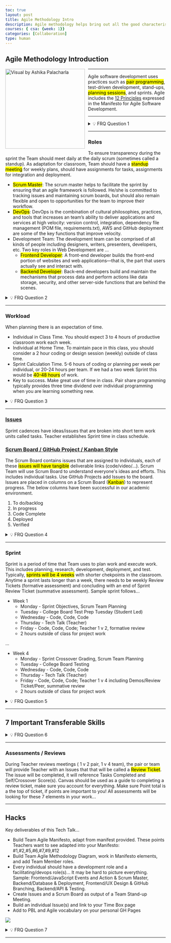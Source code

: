 ```yaml
---
toc: true
layout: post
title: Agile Methodology Intro
description: Agile methodology helps bring out all the good characteristics in group development.  The sociology of how an individual and group of individuals work in a Scrum Team using Agile methodology is a key development skill.  Often interview questions, for a job interview in the real world, focus on the processes of how you work on code.
courses: { csa: {week: 1}}
categories: [Collaboration]
type: human 
---
```

## Agile Methodology Introduction

<div>
    <div>
    <div style="float: left; margin: 0px 10px 10px 0px;">
        <a href="https://www.scaledagileframework.com/">
            <img atl="Roles and Agile" src="{{site.baseurl}}/images/agile.webp" title="Visual by Ashika Palacharla"
            width="250">
        </a>
    </div>
    <div>
        <hr>
        <p>
            Agile software development uses practices such as <mark>pair programming</mark>, test-driven development, stand-ups, <mark>planning sessions</mark>, and sprints.  Agile includes the <a href="https://www.agilealliance.org/agile101/12-principles-behind-the-agile-manifesto/">12 Principles</a> expressed in the Manifesto for Agile Software Development.</p>
        <hr>
    </div>
    </div>
</div>

<details>
<summary>💡 FRQ Question 1</summary>
<p>Explain how Agile methodology encourages collaboration compared to a traditional "waterfall" approach. Give one example from your own experience (or a hypothetical classroom project).</p>
<textarea id="frq1"></textarea>
</details>

---

### Roles
To ensure transparency during the sprint the Team should meet daily at the daily scrum (sometimes called a standup). As adaptation for classroom, Team should have a <mark>standup meeting</mark> for weekly plans, should have assignments for tasks, assignments for integration and deployment.
- <mark>Scrum Master</mark>: The scrum master helps to facilitate the sprint by ensuring that an agile framework is followed. He/she is committed to tracking issues and maintaining scrum boards, but should also remain flexible and open to opportunities for the team to improve their workflow.
- <mark>DevOps</mark>: DevOps is the combination of cultural philosophies, practices, and tools that increases an team’s ability to deliver applications and services at high velocity: version control, integration, dependency file management (POM file, requirements.txt), AWS and GitHub deployment are some of the key functions that improve velocity.
- Development Team: The development team can be comprised of all kinds of people including designers, writers, presenters, developers, etc.  Two key roles in Web Development are ...
    - <mark>Frontend Developer</mark>: A front-end developer builds the front-end portion of websites and web applications—that is, the part that users actually see and interact with.
    - <mark>Backend Developer</mark>: Back-end developers build and maintain the mechanisms that process data and perform actions like data storage, security, and other server-side functions that are behind the scenes.

<details>
<summary>💡 FRQ Question 2</summary>
<p>Describe the difference between the Scrum Master and DevOps roles. Why is it important for these roles to remain distinct on a team?</p>
<textarea id="frq2"></textarea>
</details>

---

### Workload
When planning there is an expectation of time.  
- Individual in Class Time.  You should expect 3 to 4 hours of productive classroom work each week.
- Individual at Home Time. To maintain pace in this class, you should consider a 2 hour coding or design session (weekly) outside of class time.  
- Sprint Calculation Time.  5-6 hours of coding or planning per week per individual, or 20-24 hours per team.  If we had a two week Sprint this would be <mark>40-48 hours</mark> of work.
- Key to success.  Make great use of time in class.  Pair share programming typically provides three time dividend over individual programming when you are learning something new.

<details>
<summary>💡 FRQ Question 3</summary>
<p>If your team has 4 members and runs a 2-week sprint, calculate the total expected workload. How would you balance in-class vs. outside-of-class time?</p>
<textarea id="frq3"></textarea>
</details>

---

### [Issues](https://github.com/features/issues)
Sprint cadences have ideas/issues that are broken into short term work units called tasks.  Teacher establishes Sprint time in class schedule.

### [Scrum Board / GitHub Project / Kanban Style](https://docs.github.com/en/issues/trying-out-the-new-projects-experience/about-projects)
The Scrum Board contains issues that are assigned to individuals,  each of these <mark>issues will have tangible</mark> deliverable links (code/video/...).  Scrum Team will use Scrum Board to understand everyone's ideas and efforts.  This includes individual tasks.  Use GitHub Projects add Issues to the board.  Issues are placed in columns on a Scrum Board (<mark>Kanban</mark>) to represent progress.  The below columns have been successful in our academic environment.
1. To do/backlog
2. In progress
3. Code Complete
4. Deployed
5. Verified

<details>
<summary>💡 FRQ Question 4</summary>
<p>Why is a Kanban board effective for classroom projects? Compare how it might be used differently in a professional software company.</p>
<textarea id="frq4"></textarea>
</details>

---

### Sprint
Sprint is a period of time that Team uses to plan work and execute work.  This includes planning, research, development, deployment, and test.  Typically, <mark>sprints will be 4 weeks</mark> with shorter chekpoints in the classroom.  Anytime a sprint lasts longer than a week, there needs to be weekly Review Tickets (formative assessment) and concluding with an end of Sprint Review Ticket (summative assessment).  Sample sprint follows...
- Week 1
    - Monday - Sprint Objectives, Scrum Team Planning
    - Tuesday - College Board Test Prep Tuesday (Student Led)
    - Wednesday - Code, Code, Code
    - Thursday - Tech Talk (Teacher)
    - Friday - Code, Code, Code; Teacher 1 v 2, formative review
    - 2 hours outside of class for project work

...

- Week 4
    - Monday - Sprint Crossover Grading,  Scrum Team Planning
    - Tuesday - College Board Testing
    - Wednesday - Code, Code, Code
    - Thursday - Tech Talk (Teacher)
    - Friday - Code, Code, Code; Teacher 1 v 4 including Demos/Review Ticket/Peer, summative review
    - 2 hours outside of class for project work

<details>
<summary>💡 FRQ Question 5</summary>
<p>Write a reflection on how sprint structure (daily tasks, weekly reviews, end-of-sprint demos) ensures accountability in a team setting. Give one classroom example.</p>
<textarea id="frq5"></textarea>
</details>

---

## 7 Important Transferable Skills

<details>
<summary>💡 FRQ Question 6</summary>
<p>Pick one of the seven transferable skills and explain how it applies both to Agile teamwork and to another area of your life (sports, hobbies, or other classes).</p>
<textarea id="frq6"></textarea>
</details>

---

### Assessments / Reviews
During Teacher reviews meetings ( 1 v 2 pair, 1 v 4 team), the pair or team will provide Teacher with an Issues that that will be called a <mark>Review Ticket</mark>.  The issue will be completed, it will reference Tasks Completed and Self/Crossover Score(s).  Canvas should be used as a guide to completing a review ticket, make sure you account for everything.  Make sure Point total is a the top of ticket, if points are important to you!  All assessments will be looking for these 7 elements in your work...

---

## Hacks
Key deliverables of this Tech Talk...
- Build Team Agile Manifesto, adapt from manifest provided.  These points Teachers want to see adapted into your Manifesto: #1,#2,#5,#6,#7,#9,#12 
- Build Team Agile Methodology Diagram, work in Manifesto elements, and add Team Member roles.
- Every individual should have a development role and a facilitating/devops role(s)... It may be hard to picture everything.  Sample: Frontend/JavaScript Events and Action & Scrum Master, Backend/Database & Deployment, Frontend/UX Design & GitHub Branching, Backend/API & Testing.
- Create Issues and a Scrum Board as output of a Team Stand-up Meeting.  
- Build an individual Issue(s) and link to your Time Box page
- Add to PBL and Agile vocabulary on your personal GH Pages

![]({{site.baseurl}}/images/scrum.png)

<details>
<summary>💡 FRQ Question 7</summary>
<p>Choose one Hack deliverable. Write a plan for how your team would complete it, including specific roles and tools you would use.</p>
<textarea id="frq7"></textarea>
</details>

---

<script>
// Save/load FRQ answers in localStorage
document.querySelectorAll("textarea[id^='frq']").forEach(el => {
  let key = el.id;
  el.value = localStorage.getItem(key) || "";
  el.addEventListener("input", () => {
    localStorage.setItem(key, el.value);
  });
});
</script>

